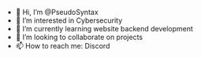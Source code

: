 - 👋 Hi, I’m @PseudoSyntax
- 👀 I’m interested in Cybersecurity
- 🌱 I’m currently learning website backend development 
- 💞️ I’m looking to collaborate on projects
- 📫 How to reach me: Discord

<!---
PseudoSyntax/PseudoSyntax is a ✨ special ✨ repository because its `README.md` (this file) appears on your GitHub profile.
You can click the Preview link to take a look at your changes.
--->
